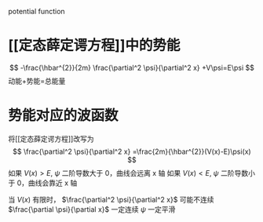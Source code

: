 potential function
# [[定态薛定谔方程]]中的势能
$$
-\frac{\hbar^{2}}{2m} \frac{\partial^2 \psi}{\partial^2 x} +V\psi=E\psi
$$
动能+势能=总能量

# 势能对应的波函数
将[[定态薛定谔方程]]改写为
$$
\frac{\partial^2 \psi}{\partial^2 x} =\frac{2m}{\hbar^{2}}(V(x)-E)\psi(x)
$$
如果 $V(x)>E$, $\psi$ 二阶导数大于 0，曲线会远离 x 轴
如果 $V(x)<E$, $\psi$ 二阶导数小于 0，曲线会靠近 x 轴

当 $V(x)$ 有限时，
$\frac{\partial^2 \psi}{\partial^2 x}$ 可能不连续
$\frac{\partial \psi}{\partial x}$ 一定连续
$\psi$ 一定平滑